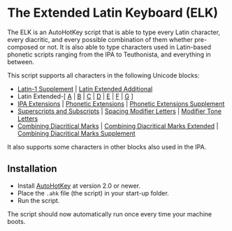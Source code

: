 # The Extended Latin Keyboard (ELK)

The ELK is an AutoHotKey script that is able to type every Latin character, every diacritic, and every possible combination of them whether pre-composed or not. It is also able to type characters used in Latin-based phonetic scripts ranging from the IPA to Teuthonista, and everything in between.

This script supports all characters in the following Unicode blocks:
* [Latin-1 Supplement](https://en.wikipedia.org/wiki/Latin-1_Supplement) | [Latin Extended Additional](https://en.wikipedia.org/wiki/Latin_Extended_Additional)
* Latin Extended-\[ [A](https://en.wikipedia.org/wiki/Latin_Extended-A) | [B](https://en.wikipedia.org/wiki/Latin_Extended-B) | [C](https://en.wikipedia.org/wiki/Latin_Extended-C) | [D](https://en.wikipedia.org/wiki/Latin_Extended-D) | [E](https://en.wikipedia.org/wiki/Latin_Extended-E) | [F](https://en.wikipedia.org/wiki/Latin_Extended-F) | [G](https://en.wikipedia.org/wiki/Latin_Extended-G) \]
* [IPA Extensions](https://en.wikipedia.org/wiki/IPA_Extensions) | [Phonetic Extensions](https://en.wikipedia.org/wiki/Phonetic_Extensions) | [Phonetic Extensions Supplement](https://en.wikipedia.org/wiki/Phonetic_Extensions_Supplement)
* [Superscripts and Subscripts](https://en.wikipedia.org/wiki/Superscripts_and_Subscripts) | [Spacing Modifier Letters](https://en.wikipedia.org/wiki/Spacing_Modifier_Letters) | [Modifier Tone Letters](https://en.wikipedia.org/wiki/Modifier_Tone_Letters)
* [Combining Diacritical Marks](https://en.wikipedia.org/wiki/Combining_Diacritical_Marks) | [Combining Diacritical Marks Extended](https://en.wikipedia.org/wiki/Combining_Diacritical_Marks_Extended) | [Combining Diacritical Marks Supplement](https://en.wikipedia.org/wiki/Combining_Diacritical_Marks_Supplement)

It also supports some characters in other blocks also used in the IPA.

## Installation
* Install [AutoHotKey](https://www.autohotkey.com/) at version 2.0 or newer.
* Place the `.ahk` file (the script) in your start-up folder.
* Run the script.

The script should now automatically run once every time your machine boots.
